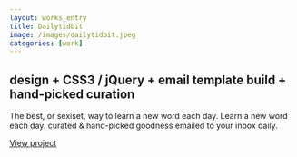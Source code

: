 ```yaml
---
layout: works_entry
title: Dailytidbit
image: /images/dailytidbit.jpeg
categories: [work]
---
```


<h2 data-icon="⚒">design + CSS3 / jQuery + email template build + hand-picked curation</h2>

The best, or sexiset, way to learn a new word each day. Learn a new word each day. curated & hand-picked goodness emailed to your inbox daily.

<a href="" class="button" data-icon="✈">View project</a>